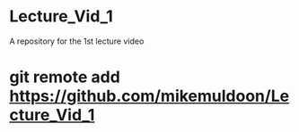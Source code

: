 # Lecture_Vid_1
A repository for the 1st lecture video
# git remote add https://github.com/mikemuldoon/Lecture_Vid_1
